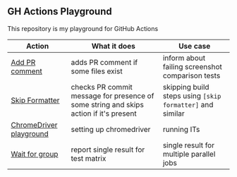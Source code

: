 ## GH Actions Playground

This repository is my playground for GitHub Actions

Action | What it does | Use case
--- | --- | ---
[Add PR comment](https://github.com/MarcinVaadin/gh-actions-demos/blob/main/.github/workflows/pr-comment.yml) | adds PR comment if some files exist | inform about failing screenshot comparison tests
[Skip Formatter](https://github.com/MarcinVaadin/gh-actions-demos/blob/main/.github/workflows/formatter.yml) | checks PR commit message for presence of some string and skips action if it's present | skipping build steps using `[skip formatter]` and similar
[ChromeDriver playground](https://github.com/MarcinVaadin/gh-actions-demos/blob/main/.github/workflows/chrome-driver.yml) | setting up chromedriver | running ITs
[Wait for group](https://github.com/MarcinVaadin/gh-actions-demos/blob/main/.github/workflows/wait-for-group.yml) | report single result for test matrix | single result for multiple parallel jobs
